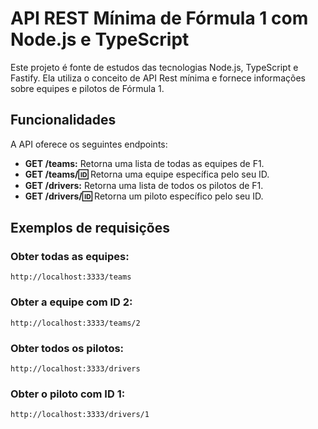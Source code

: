 ﻿# API REST Mínima de Fórmula 1 com Node.js e TypeScript

Este projeto é fonte de estudos das tecnologias Node.js, TypeScript e Fastify. Ela utiliza o conceito de API Rest mínima e fornece informações sobre equipes e pilotos de Fórmula 1.

## Funcionalidades

A API oferece os seguintes endpoints:

* **GET /teams:** Retorna uma lista de todas as equipes de F1.
* **GET /teams/:id:** Retorna uma equipe específica pelo seu ID.
* **GET /drivers:** Retorna uma lista de todos os pilotos de F1.
* **GET /drivers/:id:** Retorna um piloto específico pelo seu ID.


## Exemplos de requisições
### Obter todas as equipes:

`http://localhost:3333/teams`

### Obter a equipe com ID 2:

`http://localhost:3333/teams/2`

### Obter todos os pilotos:

`http://localhost:3333/drivers`

### Obter o piloto com ID 1:

`http://localhost:3333/drivers/1`